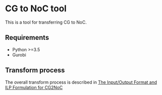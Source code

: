 # CG to NoC tool

This is a tool for transferring CG to NoC.

## Requirements
* Python >=3.5
* Gurobi

## Transform process
The overall transform process is described in [The Input/Output Format and ILP Formulation for CG2NoC]()
